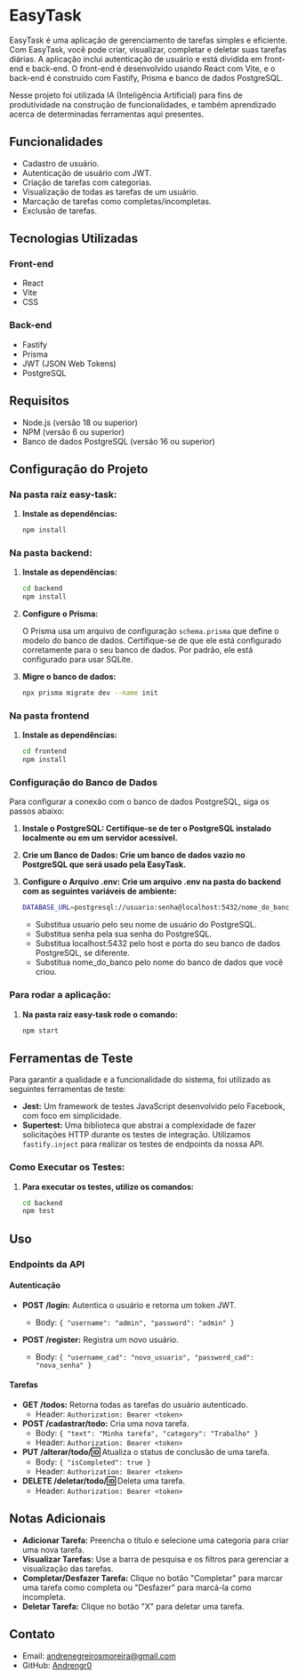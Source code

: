 # EasyTask

EasyTask é uma aplicação de gerenciamento de tarefas simples e eficiente. Com EasyTask, você pode criar, visualizar, completar e deletar suas tarefas diárias. A aplicação inclui autenticação de usuário e está dividida em front-end e back-end. O front-end é desenvolvido usando React com Vite, e o back-end é construído com Fastify, Prisma e banco de dados PostgreSQL.

Nesse projeto foi utilizada IA (Inteligência Artificial) para fins de produtividade na construção de funcionalidades, e também aprendizado acerca de determinadas ferramentas aqui presentes.

## Funcionalidades

- Cadastro de usuário.
- Autenticação de usuário com JWT.
- Criação de tarefas com categorias.
- Visualização de todas as tarefas de um usuário.
- Marcação de tarefas como completas/incompletas.
- Exclusão de tarefas.

## Tecnologias Utilizadas

### Front-end

- React
- Vite
- CSS

### Back-end

- Fastify
- Prisma
- JWT (JSON Web Tokens)
- PostgreSQL

## Requisitos

- Node.js (versão 18 ou superior)
- NPM (versão 6 ou superior)
- Banco de dados PostgreSQL (versão 16 ou superior)

## Configuração do Projeto

### Na pasta raíz easy-task:

1. **Instale as dependências:**

    ```bash
    npm install
    ```

### Na pasta backend:

1. **Instale as dependências:**

    ```bash
    cd backend
    npm install
    ```

2. **Configure o Prisma:**

    O Prisma usa um arquivo de configuração `schema.prisma` que define o modelo do banco de dados. Certifique-se de que ele está configurado corretamente para o seu banco de dados. Por padrão, ele está configurado para usar SQLite.

3. **Migre o banco de dados:**

    ```bash
    npx prisma migrate dev --name init
    ```

### Na pasta frontend

1. **Instale as dependências:**

    ```bash
    cd frontend
    npm install
    ```

### Configuração do Banco de Dados

Para configurar a conexão com o banco de dados PostgreSQL, siga os passos abaixo:

1. **Instale o PostgreSQL: Certifique-se de ter o PostgreSQL instalado localmente ou em um servidor acessível.**

2. **Crie um Banco de Dados: Crie um banco de dados vazio no PostgreSQL que será usado pela EasyTask.**

3. **Configure o Arquivo .env: Crie um arquivo .env na pasta do backend com as seguintes variáveis de ambiente:**

    ```bash
    DATABASE_URL=postgresql://usuario:senha@localhost:5432/nome_do_banco
    ```

    - Substitua usuario pelo seu nome de usuário do PostgreSQL.
    - Substitua senha pela sua senha do PostgreSQL.
    - Substitua localhost:5432 pelo host e porta do seu banco de dados PostgreSQL, se diferente.
    - Substitua nome_do_banco pelo nome do banco de dados que você criou.


### Para rodar a aplicação:

1. **Na pasta raíz easy-task rode o comando:**

    ```bash
    npm start
    ```

## Ferramentas de Teste

Para garantir a qualidade e a funcionalidade do sistema, foi utilizado as seguintes ferramentas de teste:

- **Jest:** Um framework de testes JavaScript desenvolvido pelo Facebook, com foco em simplicidade.
- **Supertest:** Uma biblioteca que abstrai a complexidade de fazer solicitações HTTP durante os testes de integração. Utilizamos `fastify.inject` para realizar os testes de endpoints da nossa API.

### Como Executar os Testes:

1. **Para executar os testes, utilize os comandos:**

    ```bash
    cd backend
    npm test
    ```
## Uso

### Endpoints da API

#### Autenticação

- **POST /login:** Autentica o usuário e retorna um token JWT.
  - Body: `{ "username": "admin", "password": "admin" }`

- **POST /register:** Registra um novo usuário.
  - Body: `{ "username_cad": "novo_usuario", "password_cad": "nova_senha" }`

#### Tarefas

- **GET /todos:** Retorna todas as tarefas do usuário autenticado.
  - Header: `Authorization: Bearer <token>`
- **POST /cadastrar/todo:** Cria uma nova tarefa.
  - Body: `{ "text": "Minha tarefa", "category": "Trabalho" }`
  - Header: `Authorization: Bearer <token>`
- **PUT /alterar/todo/:id:** Atualiza o status de conclusão de uma tarefa.
  - Body: `{ "isCompleted": true }`
  - Header: `Authorization: Bearer <token>`
- **DELETE /deletar/todo/:id:** Deleta uma tarefa.
  - Header: `Authorization: Bearer <token>`

## Notas Adicionais

- **Adicionar Tarefa:** Preencha o título e selecione uma categoria para criar uma nova tarefa.
- **Visualizar Tarefas:** Use a barra de pesquisa e os filtros para gerenciar a visualização das tarefas.
- **Completar/Desfazer Tarefa:** Clique no botão "Completar" para marcar uma tarefa como completa ou "Desfazer" para marcá-la como incompleta.
- **Deletar Tarefa:** Clique no botão "X" para deletar uma tarefa.

## Contato

- Email: [andrenegreirosmoreira@gmail.com](mailto:andrenegreirosmoreira@gmail.com)
- GitHub: [Andrengr0](https://github.com/Andrengr0)

 
